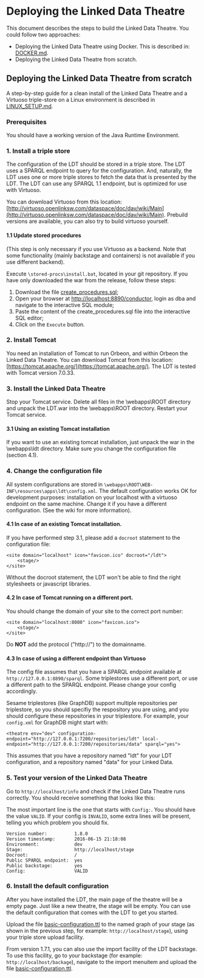 # Deploying the Linked Data Theatre
This document describes the steps to build the Linked Data Theatre.
You could follow two approaches:

- Deploying the Linked Data Theatre using Docker. This is described in: [DOCKER.md](DOCKER.md).
- Deploying the Linked Data Theatre from scratch.

## Deploying the Linked Data Theatre from scratch
A step-by-step guide for a clean install of the Linked Data Theatre and a Virtuoso triple-store on a Linux environment is described in [LINUX_SETUP.md](LINUX_SETUP.md).

### Prerequisites
You should have a working version of the Java Runtime Environment.

### 1. Install a triple store
The configuration of the LDT should be stored in a triple store. The LDT uses a SPARQL endpoint to query for the configuration. And, naturally, the LDT uses one or more triple stores to fetch the data that is presented by the LDT. The LDT can use any SPARQL 1.1 endpoint, but is optimized for use with Virtuoso.

You can download Virtuoso from this location: [http://virtuoso.openlinksw.com/dataspace/doc/dav/wiki/Main](http://virtuoso.openlinksw.com/dataspace/doc/dav/wiki/Main).
Prebuild versions are available, you can also try to build virtuoso yourself.

#### 1.1 Update stored procedures
(This step is only necessary if you use Virtuoso as a backend. Note that some functionality (mainly backstage and containers) is not available if you use different backend).

Execute `\stored-procs\install.bat`, located in your git repository. If you have only downloaded the war from the release, follow these steps:

1. Download the file [create_procedures.sql](stored-procs/create_procedures.sql);
2. Open your browser at [http://localhost:8890/conductor](http://localhost:8890/conductor), login as dba and navigate to the interactive SQL module;
3. Paste the content of the create_procedures.sql file into the interactive SQL editor;
4. Click on the `Execute` button.

### 2. Install Tomcat
You need an installation of Tomcat to run Orbeon, and within Orbeon the Linked Data Theatre.
You can download Tomcat from this location: [https://tomcat.apache.org/](https://tomcat.apache.org/).
The LDT is tested with Tomcat version 7.0.33.

### 3. Install the Linked Data Theatre
Stop your Tomcat service. Delete all files in the \webapps\ROOT directory and unpack the LDT.war into the \webapps\ROOT directory. Restart your Tomcat service.

#### 3.1 Using an existing Tomcat installation
If you want to use an existing tomcat installation, just unpack the war in the \webapps\ldt directory. Make sure you change the configuration file (section 4.1).

### 4. Change the configuration file
All system configurations are stored in `\webapps\ROOT\WEB-INF\resources\apps\ldt\config.xml`. The default configuration works OK for development purposes: installation on your localhost with a virtuoso endpoint on the same machine. Change it if you have a different configuration. (See the wiki for more information).

#### 4.1 In case of an existing Tomcat installation.
If you have performed step 3.1, please add a `docroot` statement to the configuration file:

	<site domain="localhost" icon="favicon.ico" docroot="/ldt">
		<stage/>
	</site>

Without the docroot statement, the LDT won't be able to find the right stylesheets or javascript libraries.

#### 4.2 In case of Tomcat running on a different port.
You should change the domain of your site to the correct port number:

	<site domain="localhost:8080" icon="favicon.ico">
		<stage/>
	</site>

Do **NOT** add the protocol ("http://") to the domainname.

#### 4.3 In case of using a different endpoint than Virtuoso
The config file assumes that you have a SPARQL endpoint available at `http://127.0.0.1:8890/sparql`. Some triplestores use a different port, or use a different path to the SPARQL endpoint. Please change your config accordingly.

Sesame triplestores (like GraphDB) support multiple repositories per triplestore, so you should specifiy the respository you are using, and you should configure these repositories in your triplestore. For example, your `config.xml` for GraphDB might start with:

	<theatre env="dev" configuration-endpoint="http://127.0.0.1:7200/repositories/ldt" local-endpoint="http://127.0.0.1:7200/repositories/data" sparql="yes">

This assumes that you have a repository named "ldt" for your LDT configuration, and a repository named "data" for your Linked Data.

### 5. Test your version of the Linked Data Theatre
Go to `http://localhost/info` and check if the Linked Data Theatre runs correctly. You should receive something that looks like this:

The most important line is the one that starts with `Config:`. You should have the value `VALID`. If your config is `INVALID`, some extra lines will be present, telling you which problem you should fix.

	Version number:          1.8.0
	Version timestamp:       2016-06-15 21:18:08
	Environment:             dev
	Stage:                   http://localhost/stage
	Docroot:                 /
	Public SPARQL endpoint:  yes
	Public backstage:        yes
	Config:                  VALID

### 6. Install the default configuration
After you have installed the LDT, the main page of the theatre will be a empty page. Just like a new theatre, the stage will be empty. You can use the default configuration that comes with the LDT to get you started.

Upload the file [basic-configuration.ttl](basic-configuration.ttl) to the named graph of your stage (as shown in the previous step, for example: `http://localhost/stage`), using your triple store upload facility.

From version 1.7.1, you can also use the import facility of the LDT backstage. To use this facility, go to your backstage (for example: `http://localhost/backage`), navigate to the import menuitem and upload the file [basic-configuration.ttl](basic-configuration.ttl). 